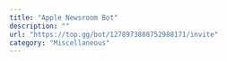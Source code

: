```yaml
---
title: "Apple Newsroom Bot"
description: ""
url: "https://top.gg/bot/1278973808752988171/invite"
category: "Miscellaneous"
---
```

